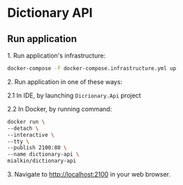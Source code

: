 # Dictionary API

## Run application

1\. Run application's infrastructure:

```bash
docker-compose -f docker-compose.infrastructure.yml up
```

2\. Run application in one of these ways:

2\.1 In IDE, by launching `Dicrionary.Api` project

2\.2 In Docker, by running command:

```bash
docker run \
--detach \
--interactive \
--tty \
--publish 2100:80 \
--name dictionary-api \
mialkin/dictionary-api
```

3\. Navigate to <http://localhost:2100> in your web browser.

